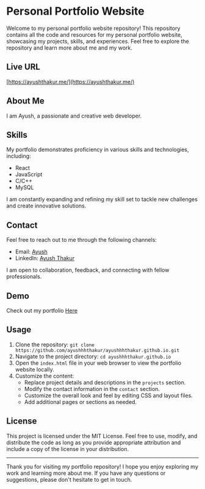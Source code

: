 # Personal Portfolio Website

Welcome to my personal portfolio website repository! This repository contains all the code and resources for my personal portfolio website, showcasing my projects, skills, and experiences. Feel free to explore the repository and learn more about me and my work.

## Live URL

[https://ayushthakur.me/](https://ayushthakur.me/)


## About Me

I am Ayush, a passionate and creative web developer.

## Skills

My portfolio demonstrates proficiency in various skills and technologies, including:

- React
- JavaScript
- C/C++
- MySQL

I am constantly expanding and refining my skill set to tackle new challenges and create innovative solutions.

## Contact

Feel free to reach out to me through the following channels:

- Email: [Ayush](mailto:ayushthakur1412@gmail.com)
- LinkedIn: [Ayush Thakur](https://linkedin.com/in/ayushthakur-in)

I am open to collaboration, feedback, and connecting with fellow professionals.

## Demo

Check out my portfolio [Here](https://ayushthakur.me)

## Usage

1. Clone the repository: `git clone https://github.com/ayushhhthakur/ayushhhthakur.github.io.git`
3. Navigate to the project directory: `cd ayushhhthakur.github.io`
4. Open the `index.html` file in your web browser to view the portfolio website locally.
5. Customize the content:
   - Replace project details and descriptions in the `projects` section.
   - Modify the contact information in the `contact` section.
   - Customize the overall look and feel by editing CSS and layout files.
   - Add additional pages or sections as needed.

## License

This project is licensed under the MIT License. Feel free to use, modify, and distribute the code as long as you provide appropriate attribution and include a copy of the license in your distribution.

---

Thank you for visiting my portfolio repository! I hope you enjoy exploring my work and learning more about me. If you have any questions or suggestions, please don't hesitate to get in touch.
